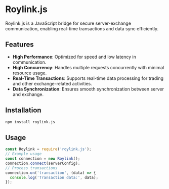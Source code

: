 # Roylink.js
Roylink.js is a JavaScript bridge for secure server-exchange communication, enabling real-time transactions and data sync efficiently.

## Features
- **High Performance**: Optimized for speed and low latency in communication.
- **High Concurrency**: Handles multiple requests concurrently with minimal resource usage.
- **Real-Time Transactions**: Supports real-time data processing for trading and other exchange-related activities.
- **Data Synchronization**: Ensures smooth synchronization between server and exchange.

## Installation

```bash
npm install roylink.js
```

## Usage
```javascript
const Roylink = require('roylink.js');
// Example usage
const connection = new Roylink();
connection.connect(serverConfig);
// Process transactions
connection.on('transaction', (data) => {
  console.log('Transaction data:', data);
});
```
